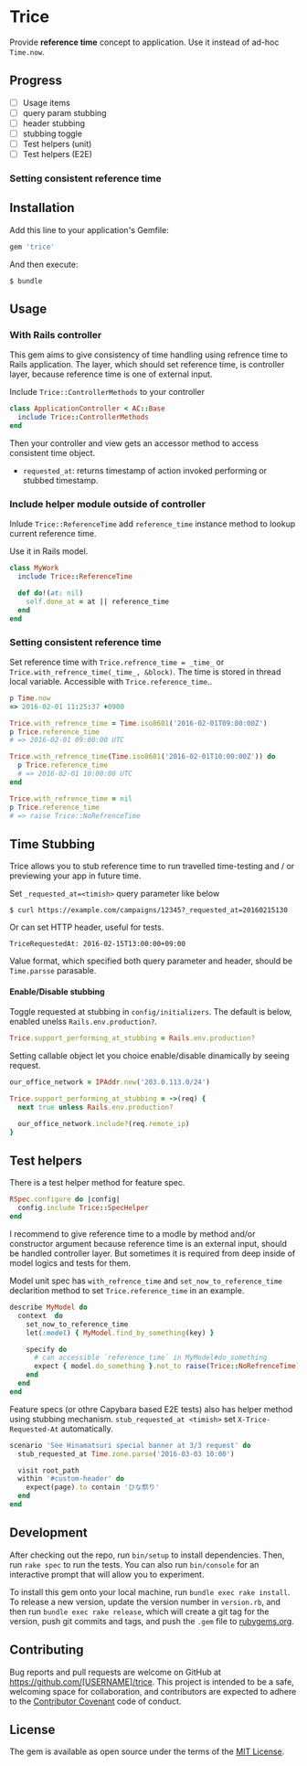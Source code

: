 # Trice

Provide **reference time** concept to application. Use it instead of ad-hoc `Time.now`.

## Progress

- [ ] Usage items
- [ ] query param stubbing
- [ ] header stubbing
- [ ] stubbing toggle
- [ ] Test helpers (unit)
- [ ] Test helpers (E2E)

### Setting consistent reference time

## Installation

Add this line to your application's Gemfile:

```ruby
gem 'trice'
```

And then execute:

```
$ bundle
```

## Usage

### With Rails controller

This gem aims to give consistency of time handling using refrence time to Rails application.
The layer, which should set reference time, is controller layer, because reference time is one of external input.

Include `Trice::ControllerMethods` to your controller

```ruby
class ApplicationController < AC::Base
  include Trice::ControllerMethods
end
```

Then your controller and view gets an accessor method to access consistent time object.

- `requested_at`: returns timestamp of action invoked performing or stubbed timestamp.

### Include helper module outside of controller

Inlude `Trice::ReferenceTime` add `reference_time` instance method to lookup current reference time.

Use it in Rails model.

```ruby
class MyWork
  include Trice::ReferenceTime

  def do!(at: nil)
    self.done_at = at || reference_time
  end
end
```

### Setting consistent reference time

Set reference time with `Trice.refrence_time = _time_` or `Trice.with_refrence_time(_time_, &block)`. The time is stored in thread local variable. Accessible with `Trice.reference_time`..

```ruby
p Time.now
=> 2016-02-01 11:25:37 +0900

Trice.with_refrence_time = Time.iso8601('2016-02-01T09:00:00Z')
p Trice.reference_time
# => 2016-02-01 09:00:00 UTC

Trice.with_refrence_time(Time.iso8601('2016-02-01T10:00:00Z')) do
  p Trice.reference_time
  # => 2016-02-01 10:00:00 UTC
end

Trice.with_refrence_time = nil
p Trice.reference_time
# => raise Trice::NoRefrenceTime
```

## Time Stubbing

Trice allows you to stub reference time to run travelled time-testing and / or previewing your app in future time.

Set `_requested_at=<timish>` query parameter like below
```
$ curl https://example.com/campaigns/12345?_requested_at=20160215130
```

Or can set HTTP header, useful for tests.
```
TriceRequestedAt: 2016-02-15T13:00:00+09:00
```

Value format, which specified both query parameter and header, should be `Time.parsse` parasable.

#### Enable/Disable stubbing

Toggle requested at stubbing in `config/initializers`. The default is below, enabled unelss `Rails.env.production?`.

```ruby
Trice.support_performing_at_stubbing = Rails.env.production?
```

Setting callable object let you choice enable/disable dinamically by seeing request.

```ruby
our_office_network = IPAddr.new('203.0.113.0/24')

Trice.support_performing_at_stubbing = ->(req) {
  next true unless Rails.env.production?

  our_office_network.include?(req.remote_ip)
}
```

## Test helpers

There is a test helper method for feature spec.

```ruby
RSpec.configure do |config|
  config.include Trice::SpecHelper
end
```

I recommend to give reference time to a modle by method and/or constructor argument because reference time is an external input, should be handled controller layer.
But sometimes it is required  from deep inside of model logics and tests for them.

Model unit spec has `with_refrence_time` and `set_now_to_reference_time` declarition method to set `Trice.reference_time` in an example.

```ruby
describe MyModel do
  context  do
    set_now_to_reference_time
    let(:model) { MyModel.find_by_something(key) }

    specify do
      # can accessible `reference_time` in MyModel#do_something
      expect { model.do_something }.not_to raise(Trice::NoRefrenceTime)
    end
  end
end
```

Feature specs (or othre Capybara based E2E tests) also has helper method using stubbing mechanism. `stub_requested_at <timish>` set `X-Trice-Requested-At` automatically.

```ruby
scenario 'See Hinamatsuri special banner at 3/3 request' do
  stub_requested_at Time.zone.parse('2016-03-03 10:00')

  visit root_path
  within '#custom-header' do
    expect(page).to contain 'ひな祭り'
  end
end
```

## Development

After checking out the repo, run `bin/setup` to install dependencies. Then, run `rake spec` to run the tests. You can also run `bin/console` for an interactive prompt that will allow you to experiment.

To install this gem onto your local machine, run `bundle exec rake install`. To release a new version, update the version number in `version.rb`, and then run `bundle exec rake release`, which will create a git tag for the version, push git commits and tags, and push the `.gem` file to [rubygems.org](https://rubygems.org).

## Contributing

Bug reports and pull requests are welcome on GitHub at https://github.com/[USERNAME]/trice. This project is intended to be a safe, welcoming space for collaboration, and contributors are expected to adhere to the [Contributor Covenant](http://contributor-covenant.org) code of conduct.


## License

The gem is available as open source under the terms of the [MIT License](http://opensource.org/licenses/MIT).


